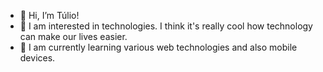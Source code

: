 - 👋 Hi, I’m Túlio!
- 👀 I am interested in technologies. I think it's really cool how technology can make our lives easier.
- 🌱 I am currently learning various web technologies and also mobile devices.


